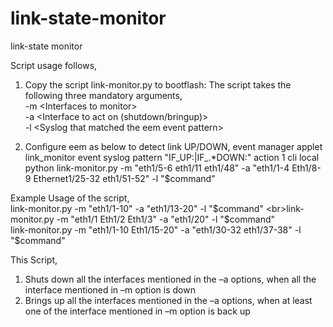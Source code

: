 link-state-monitor
==================

link-state monitor

Script usage follows,
 
1. Copy the script link-monitor.py to bootflash:
The script takes the following three mandatory arguments,
<br>   -m \<Interfaces to monitor>
<br>   -a \<Interface to act on (shutdown/bringup)>
<br>   -l \<Syslog that matched the eem event pattern>
 
2. Configure eem as below to detect link UP/DOWN,
event manager applet link_monitor
event syslog pattern "IF_UP:|IF_.*DOWN:"
action 1 cli local python link-monitor.py -m "eth1/5-6 eth1/11 eth1/48" -a "eth1/1-4  Eth1/8-9  Ethernet1/25-32 eth1/51-52" -l "$command"
 
 
Example Usage of the script,
<br>link-monitor.py -m "eth1/1-10" -a "eth1/13-20" -l "$command"
<br>link-monitor.py -m "eth1/1 Eth1/2 Eth1/3" -a "eth1/20" -l "$command"
<br>link-monitor.py -m "eth1/1-10 Eth1/15-20" -a "eth1/30-32 eth1/37-38" -l "$command"
 
 
This Script,
1. Shuts down all the interfaces mentioned in the –a options, when all the interface mentioned in –m option is down
2. Brings up all the interfaces mentioned in the –a options, when at least one of the interface mentioned in –m option is back up
